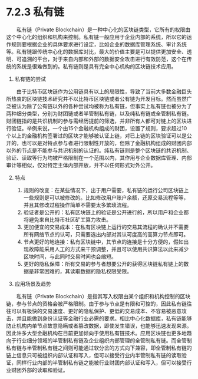 # 7.2.3 私有链

&emsp;&emsp;私有链（Private Blockchain）是一种中心化的区块链类型，它所有的权限由这个中心化的组织和机构来控制。私有链一般应用于企业内部的系统，所以它的运作规则要根据企业的具体要求进行设定，比如企业的数据库管理系统、审计系统等。私有链跟传统中心化的数据库对比，最大的价值主要是可以提供更加安全、透明、可追溯的平台，对于来自内部和外部的数据安全攻击进行有效防范，这个在传统的系统是很难做到的。私有链则是具有完全中心机构的区块链技术应用。

1. 私有链的尝试

&emsp;&emsp;由于比特币区块链作为公用链具有以上的局限性，导致了当前大多数金融巨头所热衷的区块链技术研究并不以比特币区块链或者公有链为开发目标。然而虽然广泛被认为除了公有链以外的各种尝试均被称为私有链，但事实上私有链也被分为了两种细分类型，分别为财团链或者半管制私有链，以及纯私有链或全管制私有链。财团链指的是共识机制的参与需经历提前的筛选，并非所有人都可对链上的区块进行验证。举例来说，一个由15个金融机构组成的财团，设置了规则，要求超过10个以上的金融机构签署过的区块才能够被认证上链，对已上链的区块验证可以是公开的，也可以是对特点参与者进行限制性开放的，但除了金融机构组成的财团内部以外的节点是不能参与共识机制的认证的。纯私有链则是整个区块链的共识机制、验证、读取等行为均被严格限制在一个范围以内，其作用与企业数据库管理、内部审计等相似，仅对特定主体内部开放，并不以任何形式对外公开。

2. 特点
   1. 规则的改变：在某些情况下，出于用户需要，私有链的运行公司区块链上一些规则是可以被修改的。比如修改用户账户余额，还原交易流程等等，并且其修改过程操作简单不需要太多繁琐流程。
   2. 验证者是公开的：私有区块链上的验证是公开进行的，所以用户和企业都将避免来自比特币社区矿工算力攻击。
   3. 更加便宜的交易成本：在私有区块链上运行的交易其流程的确认并不需要所有网络节点的认可，只需要选出内部对其认可度高的高算力节点即可。
   4. 节点更好的地连接：私有区块链中，其节点的连接是十分方便的，假如出现故障能采用人工的方式来干预调整，并且可以使用共识算法以此来减少区块时间，与此同时交易时间也会缩短。
   5. 更好的隐私保障：所有交易的参与者想要公开的获得区块链私有链上的数据是非常困难的，其读取数据的隐私权限受限。

3. 应用场景及趋势

&emsp;&emsp;私有链（Private Blockchain）是指其写入权限由某个组织和机构控制的区块链，参与节点的资格会被严格限制。由于参与节点是有限和可控的，因此私有链往往可以有极快的交易速度、更好的隐私保护、更低的交易成本、不容易被恶意攻击，并且能做到身份认证等金融行业必需的要求。相比中心化数据库，私有链能够防止机构内单节点故意隐瞒或者篡改数据，即使发生错误，也能够迅速发现来源。因此许多大型金融机构在目前更加倾向于使用私有链技术。应用区块链也更多地趋向于行业细分领域的半管制私有链及企业组织内部管理的全管制私有链。而全管制私有链与半管制私有链之间则可能通过软分岔的方式向下兼容，即全管制私有链的链上信息只可被组织内部认证和写入，但可以接受行业内半管制私有链的读取验证，同样行业内部的半管制私有链之能被行业财团内部认证和写入，但可以接受行业财团外部的读取和验证。